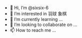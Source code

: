- 👋 Hi, I’m @sixsix-6
- 👀 I’m interested in 羽球 象棋
- 🌱 I’m currently learning ...
- 💞️ I’m looking to collaborate on ...
- 📫 How to reach me ...

<!---
sixsix-6/sixsix-6 is a ✨ special ✨ repository because its `README.md` (this file) appears on your GitHub profile.
You can click the Preview link to take a look at your changes.
--->
